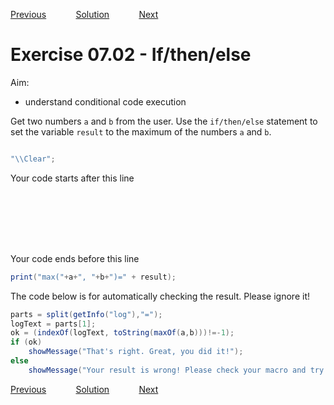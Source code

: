 [Previous](./ex07-01.md) &nbsp;&nbsp;&nbsp;&nbsp;&nbsp;&nbsp;&nbsp;&nbsp;&nbsp;&nbsp;     [Solution](../ans/ans07-02.md) &nbsp;&nbsp;&nbsp;&nbsp;&nbsp;&nbsp;&nbsp;&nbsp;&nbsp;&nbsp; [Next](./ex08-01.md)

# Exercise 07.02 - If/then/else

Aim: 
- understand conditional code execution

Get two numbers ``a`` and ``b`` from the user. Use
the ``if/then/else`` statement to set the variable
``result`` to the maximum of the numbers ``a`` and ``b``. 
```java

"\\Clear";
```
Your code starts after this line 
```java








```
Your code ends before this line 
```java
print("max("+a+", "+b+")=" + result);


```

The code below is for automatically checking the result. Please ignore it! 
```java
parts = split(getInfo("log"),"=");
logText = parts[1];
ok = (indexOf(logText, toString(maxOf(a,b)))!=-1);
if (ok)
	showMessage("That's right. Great, you did it!");
else 
	showMessage("Your result is wrong! Please check your macro and try again!");
```

[Previous](./ex07-01.md) &nbsp;&nbsp;&nbsp;&nbsp;&nbsp;&nbsp;&nbsp;&nbsp;&nbsp;&nbsp;     [Solution](../ans/ans07-02.md) &nbsp;&nbsp;&nbsp;&nbsp;&nbsp;&nbsp;&nbsp;&nbsp;&nbsp;&nbsp; [Next](./ex08-01.md)
